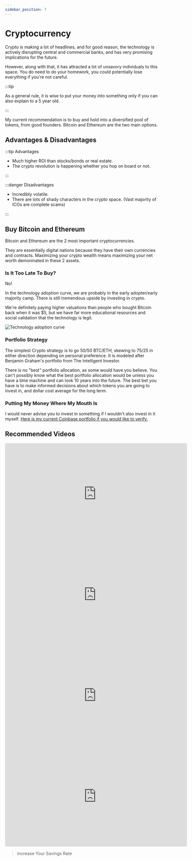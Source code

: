 ```yaml
---
sidebar_position: 7
---
```


# Cryptocurrency

Crypto is making a lot of headlines, and for good reason, the technology is actively disrupting central and commercial banks, and has very promising implications for the future. 

However, along with that, it has attracted a lot of unsavory individuals to this space. You do need to do your homework, you could potentially lose everything if you're not careful.

:::tip 

As a general rule, it is wise to put your money into something only if you can also explain to a 5 year old. 

:::

My current recommendation is to buy and hold into a diversified pool of tokens, from good founders. Bitcoin and Ethereum are the two main options.

## Advantages & Disadvantages

:::tip Advantages

- Much higher ROI than stocks/bonds or real estate.
- The crypto revolution is happening whether you hop on board or not.

:::

:::danger Disadvantages

- Incredibly volatile.
- There are lots of shady characters in the crypto space. (Vast majority of ICOs are complete scams)

:::

## Buy Bitcoin and Ethereum

Bitcoin and Ethereum are the 2 most important cryptocurrencies.

They are essentially digital nations because they have their own currencies and contracts. Maximizing your crypto wealth means maximizing your net worth demoninated in these 2 assets.

### Is It Too Late To Buy?

No! 

In the technology adoption curve, we are probably in the early adopter/early majority camp. There is still tremendous upside by investing in crypto. 

We're definitely paying higher valuations than people who bought Bitcoin back when it was $5, but we have far more educational resources and social validation that the technology is legit. 

![Technology adoption curve](/img/technology-adoption.svg)

### Portfolio Strategy

The simplest Crypto strategy is to go 50/50 BTC/ETH, skewing to 75/25 in either direction depending on personal preference. It is modeled after Benjamin Graham's portfolio from The Intelligent Investor.

There is no "best" portfolio allocation, as some would have you believe. You can't possibly know what the best portfolio allocation would be unless you have a time machine and can look 10 years into the future. The best bet you have is to make informed decisions about which tokens you are going to invest in, and dollar cost average for the long term.

### Putting My Money Where My Mouth Is

I would never advise you to invest in something if I wouldn't also invest in it myself. [Here is my current Coinbase portfolio if you would like to verify.](https://www.coinbase.com/portfolio/1a111208-34ea-4a02-beef-3b7f6d3102d6?utm_source=share&utm_platform=iOS)

## Recommended Videos

<iframe width="600" height="333" src="https://www.youtube.com/embed/Xb4g8LzcFSI" title="YouTube video player" frameborder="0" allow="accelerometer; autoplay; clipboard-write; encrypted-media; gyroscope; picture-in-picture" allowfullscreen></iframe>
<iframe width="600" height="333" src="https://www.youtube.com/embed/MhldkvdS_rM" title="YouTube video player" frameborder="0" allow="accelerometer; autoplay; clipboard-write; encrypted-media; gyroscope; picture-in-picture" allowfullscreen></iframe>
<iframe width="600" height="333" src="https://www.youtube.com/embed/G80Jq6ZwnOY" title="YouTube video player" frameborder="0" allow="accelerometer; autoplay; clipboard-write; encrypted-media; gyroscope; picture-in-picture" allowfullscreen></iframe>
<iframe width="600" height="333" src="https://www.youtube.com/embed/EH6vE97qIP4" title="YouTube video player" frameborder="0" allow="accelerometer; autoplay; clipboard-write; encrypted-media; gyroscope; picture-in-picture" allowfullscreen></iframe>

>Increase Your Savings Rate